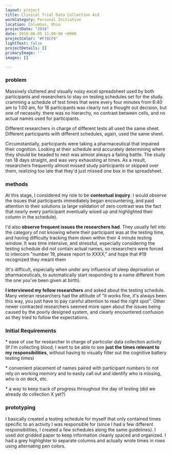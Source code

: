 ```yaml
---
layout: project
title: Clinical Trial Data Collection Aid
workCategory: Personal Initiative
location: Columbus, Ohio
projectDate: "2018"
date: 2018-06-05 11:00:00 +0000
projectColor: "#F78CF8"
lightText: false
projectDetails: []
primaryImage: ''
images: []

---
```

### problem

Massively cluttered and visually noisy excel spreadsheet used by both participants and researchers to stay on testing schedules set for the study. cramming a schedule of test times that were every four minutes from 6:40 am to 1:00 am, for 16 participants was clearly not a thought out decision, but one of necessity. there was no hierarchy, no contrast between cells, and no actual names used for participants. 

Different researchers in charge of different tests all used the same sheet. Different participants with different schedules, again, used the same sheet. 

Circumstantially, participants were taking a pharmaceutical that impaired their cognition. Looking at their schedule and accurately determining where they should be headed to next was almost always a failing battle. The study ran 18 days straight, and was very exhausting at times. As a result, researchers frequently almost missed study participants or skipped over them, realizing too late that they'd just missed one box in the spreadsheet. 

### methods 

At this stage, I considered my role to be **contextual inquiry**. I would observe the issues that participants immediately began encountering, and paid attention to their solutions (a large validation of zero contrast was the fact that nearly every participant eventually wised up and highlighted their column in the schedule). 

I'd also **observe frequent issues the researchers had**. They usually fell into the category of not knowing where their participant was at the testing time, and having difficulty tracking them down within their 4 minute testing window. It was time intensive, and stressful, especially considering the testing schedule did not contain actual names, so researchers were forced to intercom "number 19, please report to XXXX," and hope that #19 recognized they meant them 

(It's difficult, especially when under any influence of sleep deprivation or pharmaceuticals, to automatically start responding to a name different from the one you've been given at birth).

**I interviewed my fellow researchers** and asked about the testing schedule. Many veteran researchers had the attitude of "it works fine, it's always been this way, you just have to pay careful attention to read the right spot". Other newer contracted researchers seemed more open about the issues being caused by the poorly designed system, and clearly encountered confusion as they tried to follow the expectations. 

### Initial Requirements

\* ease of use for researcher in charge of particular data collection activity (If I'm collecting blood, I want to be able to see **just the times relevant to my responsibilities**, without having to visually filter out the cognitive battery testing times) 

\* convenient placement of names paired with participant numbers to not rely on working memory and to easily call out and identify who is missing, who is on deck, etc. 

\* a way to keep track of progress throughout the day of testing (did we already do collection X yet?)

### prototyping

I basically created a testing schedule for myself that only contained times specific to an activity I was responsible for (since I had a few different responsibilities, I created a few schedules along the same guidelines). I used dot gridded paper to keep information cleanly spaced and organized. I had a grey highlighter to separate columns and actually wrote times in rows using alternating pen colors. 